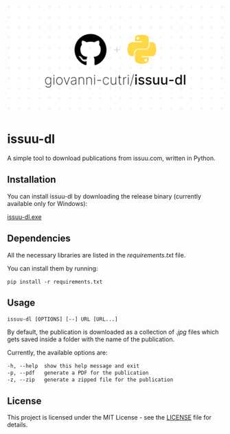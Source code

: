 ![Socialify](https://github.com/giovanni-cutri/issuu-dl/blob/main/resources/socialify-logo.png)

# issuu-dl
 
A simple tool to download publications from issuu.com, written in Python.

## Installation

You can install issuu-dl by downloading the release binary (currently available only for Windows):

[issuu-dl.exe](https://github.com/giovanni-cutri/issuu-dl/releases/download/v1.0.0/issuu-dl.exe)


## Dependencies

All the necessary libraries are listed in the *requirements.txt* file.

You can install them by running:

```
pip install -r requirements.txt
```

## Usage

```
issuu-dl [OPTIONS] [--] URL [URL...] 
```

By default, the publication is downloaded as a collection of *.jpg* files which gets saved inside a folder with the name of the publication.

Currently, the available options are:

```
-h, --help  show this help message and exit
-p, --pdf   generate a PDF for the publication
-z, --zip   generate a zipped file for the publication
```

## License

This project is licensed under the MIT License - see the [LICENSE](https://github.com/giovanni-cutri/issuu-downloader/blob/main/LICENSE) file for details.
